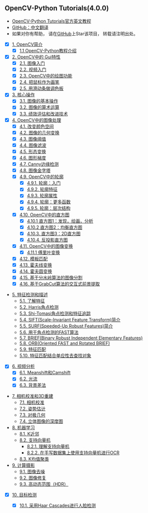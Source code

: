 ## OpenCV-Python Tutorials(4.0.0)
- [OpenCV-Python Tutorials官方英文教程](https://docs.opencv.org/4.0.0/d6/d00/tutorial_py_root.html)
- [GitHub：中文翻译](https://github.com/HLearning/OpenCV-Python-Tutorials)
- 如果对你有帮助， 请在[GitHub](https://github.com/HLearning/OpenCV-Python-Tutorials)上Star该项目， 转载请注明出处。


* [x] [1. OpenCV简介](https://github.com/HLearning/OpenCV-Python-Tutorials/tree/master/1.%20OpenCV%E7%AE%80%E4%BB%8B)
  * [x] [1.1 OpenCV-Python教程介绍](https://github.com/HLearning/OpenCV-Python-Tutorials/tree/master/1.%20OpenCV%E7%AE%80%E4%BB%8B/1.1.%20OpenCV-Python%E6%95%99%E7%A8%8B%E4%BB%8B%E7%BB%8D)
* [x] [2. OpenCV中的 Gui特性](https://github.com/HLearning/OpenCV-Python-Tutorials/tree/master/2.%20OpenCV%E4%B8%AD%E7%9A%84%20Gui%E7%89%B9%E6%80%A7)
  * [x] [2.1. 图像入门](https://github.com/HLearning/OpenCV-Python-Tutorials/tree/master/2.%20OpenCV%E4%B8%AD%E7%9A%84%20Gui%E7%89%B9%E6%80%A7/2.1.%20%E5%9B%BE%E5%83%8F%E5%85%A5%E9%97%A8)
  * [x] [2.2. 视频入门](https://github.com/HLearning/OpenCV-Python-Tutorials/tree/master/2.%20OpenCV%E4%B8%AD%E7%9A%84%20Gui%E7%89%B9%E6%80%A7/2.2.%20%E8%A7%86%E9%A2%91%E5%85%A5%E9%97%A8)
  * [x] [2.3. OpenCV中的绘图功能](https://github.com/HLearning/OpenCV-Python-Tutorials/tree/master/2.%20OpenCV%E4%B8%AD%E7%9A%84%20Gui%E7%89%B9%E6%80%A7/2.3.%20OpenCV%E4%B8%AD%E7%9A%84%E7%BB%98%E5%9B%BE%E5%8A%9F%E8%83%BD)
  * [x] [2.4. 把鼠标作为画笔](https://github.com/HLearning/OpenCV-Python-Tutorials/tree/master/2.%20OpenCV%E4%B8%AD%E7%9A%84%20Gui%E7%89%B9%E6%80%A7/2.4.%20%E6%8A%8A%E9%BC%A0%E6%A0%87%E4%BD%9C%E4%B8%BA%E7%94%BB%E7%AC%94)
  * [x] [2.5. 用滑动条做调色板](https://github.com/HLearning/OpenCV-Python-Tutorials/tree/master/2.%20OpenCV%E4%B8%AD%E7%9A%84%20Gui%E7%89%B9%E6%80%A7/2.5.%20%E7%94%A8%E6%BB%91%E5%8A%A8%E6%9D%A1%E5%81%9A%E8%B0%83%E8%89%B2%E6%9D%BF)
* [x] [3. 核心操作](https://github.com/HLearning/OpenCV-Python-Tutorials/tree/master/3.%20%E6%A0%B8%E5%BF%83%E6%93%8D%E4%BD%9C)
  * [x] [3.1. 图像的基本操作](https://github.com/HLearning/OpenCV-Python-Tutorials/tree/master/3.%20%E6%A0%B8%E5%BF%83%E6%93%8D%E4%BD%9C/3.1.%20%E5%9B%BE%E5%83%8F%E7%9A%84%E5%9F%BA%E6%9C%AC%E6%93%8D%E4%BD%9C)
  * [x] [3.2. 图像的算术运算](https://github.com/HLearning/OpenCV-Python-Tutorials/tree/master/3.%20%E6%A0%B8%E5%BF%83%E6%93%8D%E4%BD%9C/3.2.%20%E5%9B%BE%E5%83%8F%E7%9A%84%E7%AE%97%E6%9C%AF%E8%BF%90%E7%AE%97)
  * [x] [3.3. 绩效评估和改进技术](https://github.com/HLearning/OpenCV-Python-Tutorials/tree/master/3.%20%E6%A0%B8%E5%BF%83%E6%93%8D%E4%BD%9C/3.3.%20%E7%BB%A9%E6%95%88%E8%AF%84%E4%BC%B0%E5%92%8C%E6%94%B9%E8%BF%9B%E6%8A%80%E6%9C%AF)
* [x] [4. OpenCV中的图像处理](https://github.com/HLearning/OpenCV-Python-Tutorials/tree/master/4.%20OpenCV%E4%B8%AD%E7%9A%84%E5%9B%BE%E5%83%8F%E5%A4%84%E7%90%86)
  * [x] [4.1. 改变颜色空间](https://github.com/HLearning/OpenCV-Python-Tutorials/tree/master/4.%20OpenCV%E4%B8%AD%E7%9A%84%E5%9B%BE%E5%83%8F%E5%A4%84%E7%90%86/4.1.%20%E6%94%B9%E5%8F%98%E9%A2%9C%E8%89%B2%E7%A9%BA%E9%97%B4)
  * [x] [4.2. 图像的几何变换](https://github.com/HLearning/OpenCV-Python-Tutorials/tree/master/4.%20OpenCV%E4%B8%AD%E7%9A%84%E5%9B%BE%E5%83%8F%E5%A4%84%E7%90%86/4.2.%20%E5%9B%BE%E5%83%8F%E7%9A%84%E5%87%A0%E4%BD%95%E5%8F%98%E6%8D%A2)
  * [x] [4.3. 图像阈值](https://github.com/HLearning/OpenCV-Python-Tutorials/tree/master/4.%20OpenCV%E4%B8%AD%E7%9A%84%E5%9B%BE%E5%83%8F%E5%A4%84%E7%90%86/4.3.%20%E5%9B%BE%E5%83%8F%E9%98%88%E5%80%BC)
  * [x] [4.4. 图像滤波](https://github.com/HLearning/OpenCV-Python-Tutorials/tree/master/4.%20OpenCV%E4%B8%AD%E7%9A%84%E5%9B%BE%E5%83%8F%E5%A4%84%E7%90%86/4.4.%20%E5%9B%BE%E5%83%8F%E6%BB%A4%E6%B3%A2)
  * [x] [4.5. 形态变换](https://github.com/HLearning/OpenCV-Python-Tutorials/tree/master/4.%20OpenCV%E4%B8%AD%E7%9A%84%E5%9B%BE%E5%83%8F%E5%A4%84%E7%90%86/4.5.%20%E5%BD%A2%E6%80%81%E5%8F%98%E6%8D%A2)
  * [x] [4.6. 图形梯度](https://github.com/HLearning/OpenCV-Python-Tutorials/tree/master/4.%20OpenCV%E4%B8%AD%E7%9A%84%E5%9B%BE%E5%83%8F%E5%A4%84%E7%90%86/4.6.%20%E5%9B%BE%E5%BD%A2%E6%A2%AF%E5%BA%A6)
  * [x] [4.7. Canny边缘检测](https://github.com/HLearning/OpenCV-Python-Tutorials/tree/master/4.%20OpenCV%E4%B8%AD%E7%9A%84%E5%9B%BE%E5%83%8F%E5%A4%84%E7%90%86/4.7.%20Canny%E8%BE%B9%E7%BC%98%E6%A3%80%E6%B5%8B)
  * [x] [4.8. 图像金字塔](https://github.com/HLearning/OpenCV-Python-Tutorials/tree/master/4.%20OpenCV%E4%B8%AD%E7%9A%84%E5%9B%BE%E5%83%8F%E5%A4%84%E7%90%86/4.8.%20%E5%9B%BE%E5%83%8F%E9%87%91%E5%AD%97%E5%A1%94)
  * [x] [4.9. OpenCV中的轮廓](https://github.com/HLearning/OpenCV-Python-Tutorials/tree/master/4.%20OpenCV%E4%B8%AD%E7%9A%84%E5%9B%BE%E5%83%8F%E5%A4%84%E7%90%86/4.9.%20OpenCV%E4%B8%AD%E7%9A%84%E8%BD%AE%E5%BB%93)
    * [x] [4.9.1. 轮廓：入门](https://github.com/HLearning/OpenCV-Python-Tutorials/tree/master/4.%20OpenCV%E4%B8%AD%E7%9A%84%E5%9B%BE%E5%83%8F%E5%A4%84%E7%90%86/4.9.%20OpenCV%E4%B8%AD%E7%9A%84%E8%BD%AE%E5%BB%93/4.9.1.%20%E8%BD%AE%E5%BB%93%EF%BC%9A%E5%85%A5%E9%97%A8)
    * [x] [4.9.2. 轮廓特征](https://github.com/HLearning/OpenCV-Python-Tutorials/tree/master/4.%20OpenCV%E4%B8%AD%E7%9A%84%E5%9B%BE%E5%83%8F%E5%A4%84%E7%90%86/4.9.%20OpenCV%E4%B8%AD%E7%9A%84%E8%BD%AE%E5%BB%93/4.9.2.%20%E8%BD%AE%E5%BB%93%E7%89%B9%E5%BE%81)
    * [x] [4.9.3. 轮廓属性](https://github.com/HLearning/OpenCV-Python-Tutorials/tree/master/4.%20OpenCV%E4%B8%AD%E7%9A%84%E5%9B%BE%E5%83%8F%E5%A4%84%E7%90%86/4.9.%20OpenCV%E4%B8%AD%E7%9A%84%E8%BD%AE%E5%BB%93/4.9.3.%20%E8%BD%AE%E5%BB%93%E5%B1%9E%E6%80%A7)
    * [x] [4.9.4. 轮廓：更多函数](https://github.com/HLearning/OpenCV-Python-Tutorials/tree/master/4.%20OpenCV%E4%B8%AD%E7%9A%84%E5%9B%BE%E5%83%8F%E5%A4%84%E7%90%86/4.9.%20OpenCV%E4%B8%AD%E7%9A%84%E8%BD%AE%E5%BB%93/4.9.4.%20%E8%BD%AE%E5%BB%93%EF%BC%9A%E6%9B%B4%E5%A4%9A%E5%87%BD%E6%95%B0)
    * [x] [4.9.5. 轮廓：层次结构](https://github.com/HLearning/OpenCV-Python-Tutorials/tree/master/4.%20OpenCV%E4%B8%AD%E7%9A%84%E5%9B%BE%E5%83%8F%E5%A4%84%E7%90%86/4.9.%20OpenCV%E4%B8%AD%E7%9A%84%E8%BD%AE%E5%BB%93/4.9.5.%20%E8%BD%AE%E5%BB%93%EF%BC%9A%E5%B1%82%E6%AC%A1%E7%BB%93%E6%9E%84)
  * [x] [4.10. OpenCV中的直方图](https://github.com/HLearning/OpenCV-Python-Tutorials/tree/master/4.%20OpenCV%E4%B8%AD%E7%9A%84%E5%9B%BE%E5%83%8F%E5%A4%84%E7%90%86/4.10.%20OpenCV%E4%B8%AD%E7%9A%84%E7%9B%B4%E6%96%B9%E5%9B%BE)
    * [x] [4.10.1 直方图1：发现，绘画，分析](https://github.com/HLearning/OpenCV-Python-Tutorials/tree/master/4.%20OpenCV%E4%B8%AD%E7%9A%84%E5%9B%BE%E5%83%8F%E5%A4%84%E7%90%86/4.10.%20OpenCV%E4%B8%AD%E7%9A%84%E7%9B%B4%E6%96%B9%E5%9B%BE/4.10.1%20%E7%9B%B4%E6%96%B9%E5%9B%BE1%EF%BC%9A%E6%9F%A5%E6%89%BE%EF%BC%8C%E7%BB%98%E7%94%BB%EF%BC%8C%E5%88%86%E6%9E%90)
    * [x] [4.10.2 直方图2：均衡直方图](https://github.com/HLearning/OpenCV-Python-Tutorials/tree/master/4.%20OpenCV%E4%B8%AD%E7%9A%84%E5%9B%BE%E5%83%8F%E5%A4%84%E7%90%86/4.10.%20OpenCV%E4%B8%AD%E7%9A%84%E7%9B%B4%E6%96%B9%E5%9B%BE/4.10.2%20%E7%9B%B4%E6%96%B9%E5%9B%BE2%EF%BC%9A%E5%9D%87%E8%A1%A1%E7%9B%B4%E6%96%B9%E5%9B%BE)
    * [x] [4.10.3. 直方图3：2D直方图](https://github.com/HLearning/OpenCV-Python-Tutorials/tree/master/4.%20OpenCV%E4%B8%AD%E7%9A%84%E5%9B%BE%E5%83%8F%E5%A4%84%E7%90%86/4.10.%20OpenCV%E4%B8%AD%E7%9A%84%E7%9B%B4%E6%96%B9%E5%9B%BE/4.10.3.%20%E7%9B%B4%E6%96%B9%E5%9B%BE3%EF%BC%9A2D%E7%9B%B4%E6%96%B9%E5%9B%BE)
    * [x] [4.10.4. 反投影直方图](https://github.com/HLearning/OpenCV-Python-Tutorials/tree/master/4.%20OpenCV%E4%B8%AD%E7%9A%84%E5%9B%BE%E5%83%8F%E5%A4%84%E7%90%86/4.10.%20OpenCV%E4%B8%AD%E7%9A%84%E7%9B%B4%E6%96%B9%E5%9B%BE/4.10.4.%20%E5%8F%8D%E6%8A%95%E5%BD%B1%E7%9B%B4%E6%96%B9%E5%9B%BE)
  * [x] [4.11. OpenCV中的图像变换](https://github.com/HLearning/OpenCV-Python-Tutorials/tree/master/4.%20OpenCV%E4%B8%AD%E7%9A%84%E5%9B%BE%E5%83%8F%E5%A4%84%E7%90%86/4.11.%20OpenCV%E4%B8%AD%E7%9A%84%E5%9B%BE%E5%83%8F%E5%8F%98%E6%8D%A2)
    * [x] [4.11.1 傅里叶变换](https://github.com/HLearning/OpenCV-Python-Tutorials/tree/master/4.%20OpenCV%E4%B8%AD%E7%9A%84%E5%9B%BE%E5%83%8F%E5%A4%84%E7%90%86/4.11.%20OpenCV%E4%B8%AD%E7%9A%84%E5%9B%BE%E5%83%8F%E5%8F%98%E6%8D%A2/4.11.1%20%E5%82%85%E9%87%8C%E5%8F%B6%E5%8F%98%E6%8D%A2)
  * [x] [4.12. 模板匹配](https://github.com/HLearning/OpenCV-Python-Tutorials/tree/master/4.%20OpenCV%E4%B8%AD%E7%9A%84%E5%9B%BE%E5%83%8F%E5%A4%84%E7%90%86/4.12.%20%E6%A8%A1%E6%9D%BF%E5%8C%B9%E9%85%8D)
  * [x] [4.13. 霍夫线变换](https://github.com/HLearning/OpenCV-Python-Tutorials/tree/master/4.%20OpenCV%E4%B8%AD%E7%9A%84%E5%9B%BE%E5%83%8F%E5%A4%84%E7%90%86/4.13.%20%E9%9C%8D%E5%A4%AB%E7%BA%BF%E5%8F%98%E6%8D%A2)
  * [x] [4.14. 霍夫圆变换](https://github.com/HLearning/OpenCV-Python-Tutorials/tree/master/4.%20OpenCV%E4%B8%AD%E7%9A%84%E5%9B%BE%E5%83%8F%E5%A4%84%E7%90%86/4.14.%20%E9%9C%8D%E5%A4%AB%E5%9C%86%E5%8F%98%E6%8D%A2)
  * [x] [4.15. 基于分水岭算法的图像分割](https://github.com/HLearning/OpenCV-Python-Tutorials/tree/master/4.%20OpenCV%E4%B8%AD%E7%9A%84%E5%9B%BE%E5%83%8F%E5%A4%84%E7%90%86/4.15.%20%E5%9F%BA%E4%BA%8E%E5%88%86%E6%B0%B4%E5%B2%AD%E7%AE%97%E6%B3%95%E7%9A%84%E5%9B%BE%E5%83%8F%E5%88%86%E5%89%B2)
  * [x] [4.16. 基于GrabCut算法的交互式前景提取](https://github.com/HLearning/OpenCV-Python-Tutorials/tree/master/4.%20OpenCV%E4%B8%AD%E7%9A%84%E5%9B%BE%E5%83%8F%E5%A4%84%E7%90%86/4.16.%20%E5%9F%BA%E4%BA%8EGrabCut%E7%AE%97%E6%B3%95%E7%9A%84%E4%BA%A4%E4%BA%92%E5%BC%8F%E5%89%8D%E6%99%AF%E6%8F%90%E5%8F%96)
* [5. 特征检测和描述]( )
  * [5.1. 了解特征]( )
  * [5.2. Harris角点检测]( )
  * [5.3. Shi-Tomasi角点检测和特征追踪]( )
  * [5.4. SIFT(Scale-Invariant Feature Transform)简介]( )
  * [5.5. SURF(Speeded-Up Robust Features)简介]()
  * [5.6. 用于角点检测的FAST算法]()
  * [5.7. BRIEF(Binary Robust Independent Elementary Features)]( )
  * [5.8. ORB(Oriented FAST and Rotated BRIEF)]( )
  * [5.9. 特征匹配]( )
  * [5.10. 特征匹配结合单应性去查找对象]()
* [x] [6. 视频分析](https://github.com/HLearning/OpenCV-Python-Tutorials/tree/master/6.%20%E8%A7%86%E9%A2%91%E5%88%86%E6%9E%90)
  * [x] [6.1. Meanshift和Camshift](https://github.com/HLearning/OpenCV-Python-Tutorials/tree/master/6.%20%E8%A7%86%E9%A2%91%E5%88%86%E6%9E%90/6.1.%20Meanshift%E5%92%8CCamshift)
  * [x] [6.2. 光流](https://github.com/HLearning/OpenCV-Python-Tutorials/tree/master/6.%20%E8%A7%86%E9%A2%91%E5%88%86%E6%9E%90/6.2.%20%E5%85%89%E6%B5%81)
  * [x] [6.3. 背景差法](https://github.com/HLearning/OpenCV-Python-Tutorials/tree/master/6.%20%E8%A7%86%E9%A2%91%E5%88%86%E6%9E%90/6.3.%20%E8%83%8C%E6%99%AF%E5%B7%AE%E5%88%86%E6%B3%95)
* [7. 相机校准和3D重建]( )
  * [7.1. 相机校准]( )
  * [7.2. 姿势估计]( )
  * [7.3. 对极几何]( )
  * [7.4. 立体图像的深度图]( )
* [8. 机器学习]( )
  * [8.1. K近邻]( )
  * [8.2. 支持向量机]( )
    * [8.2.1. 理解支持向量机]( )
    * [8.2.2. 在手写数据集上使用支持向量机进行OCR]( )
  * [8.3. K均值聚类]( )
* [9. 计算摄影]( )
  * [9.1. 图像去噪]( )
  * [9.2. 图像修复]( )
  * [9.3. 高动态范围（HDR）]( )
* [x] [10. 目标检测](https://github.com/HLearning/OpenCV-Python-Tutorials/tree/master/10.%20%E7%9B%AE%E6%A0%87%E6%A3%80%E6%B5%8B)
  * [x] [10.1. 采用Haar Cascades进行人脸检测](https://github.com/HLearning/OpenCV-Python-Tutorials/tree/master/10.%20%E7%9B%AE%E6%A0%87%E6%A3%80%E6%B5%8B/10.1.%20%E9%87%87%E7%94%A8Haar%20Cascades%E8%BF%9B%E8%A1%8C%E4%BA%BA%E8%84%B8%E6%A3%80%E6%B5%8B)

